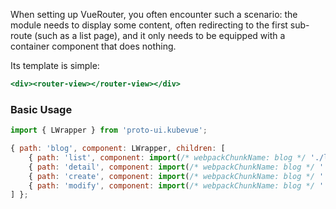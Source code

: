 When setting up VueRouter, you often encounter such a scenario: the module needs to display some content, often redirecting to the first sub-route (such as a list page), and it only needs to be equipped with a container component that does nothing.

Its template is simple:

``` htm
<div><router-view></router-view></div>
```

### Basic Usage

``` js
import { LWrapper } from 'proto-ui.kubevue';

{ path: 'blog', component: LWrapper, children: [
    { path: 'list', component: import(/* webpackChunkName: blog */ './list') },
    { path: 'detail', component: import(/* webpackChunkName: blog */ './detail') },
    { path: 'create', component: import(/* webpackChunkName: blog */ './create') },
    { path: 'modify', component: import(/* webpackChunkName: blog */ './modify') },
] };
```
